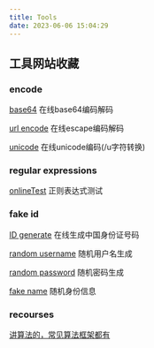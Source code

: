 ```yaml
---
title: Tools
date: 2023-06-06 15:04:29
---
```


## 工具网站收藏

### encode

[base64](https://emn178.github.io/online-tools/base64_decode.html) 在线base64编码解码

[url encode](https://www.utilities-online.info/urlencode) 在线escape编码解码

[unicode](https://c.runoob.com/front-end/3602/) 在线unicode编码(/u字符转换)

### regular expressions

[onlineTest](https://regex101.com/) 正则表达式测试

### fake id

[ID generate](https://www.dute.org/fake-id-card-number) 在线生成中国身份证号码

[random username](https://www.lastpass.com/features/username-generator) 随机用户名生成

[random password](https://1password.com/password-generator/) 随机密码生成

[fake name](https://www.fakenamegenerator.com/) 随机身份信息

### recourses

[讲算法的，常见算法框架都有](https://labuladong.github.io/algo/di-ling-zh-bfe1b/hui-su-sua-56e11/)
